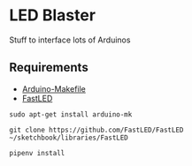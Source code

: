 # LED Blaster
Stuff to interface lots of Arduinos

## Requirements
- [Arduino-Makefile](https://github.com/sudar/Arduino-Makefile)
- [FastLED](https://github.com/FastLED/FastLED)

`sudo apt-get install arduino-mk`

`git clone https://github.com/FastLED/FastLED ~/sketchbook/libraries/FastLED`

`pipenv install`
